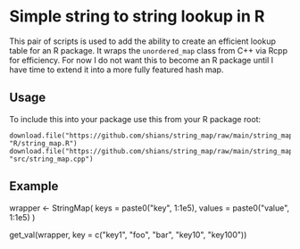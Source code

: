 # Simple string to string lookup in R

This pair of scripts is used to add the ability to create an efficient lookup table for an R package. It wraps the `unordered_map` class from C++ via Rcpp for efficiency. For now I do not want this to become an R package until I have time to extend it into a more fully featured hash map.

## Usage

To include this into your package use this from your R package root:
```
download.file("https://github.com/shians/string_map/raw/main/string_map.R", "R/string_map.R")
download.file("https://github.com/shians/string_map/raw/main/string_map.R", "src/string_map.cpp")
```

## Example

wrapper <- StringMap(
    keys = paste0("key", 1:1e5),
    values = paste0("value", 1:1e5)
)

get_val(wrapper, key = c("key1", "foo", "bar", "key10", "key100"))
